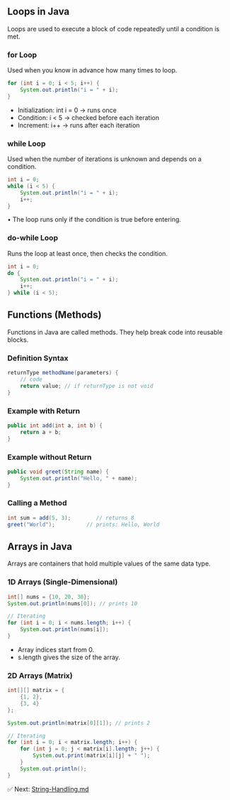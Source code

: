 ## Loops in Java

Loops are used to execute a block of code repeatedly until a condition is met.

### for Loop

Used when you know in advance how many times to loop.

```java
for (int i = 0; i < 5; i++) {
    System.out.println("i = " + i);
}
```
- Initialization: int i = 0 → runs once
- Condition: i < 5 → checked before each iteration
- Increment: i++ → runs after each iteration

### while Loop

Used when the number of iterations is unknown and depends on a condition.

```java
int i = 0;
while (i < 5) {
    System.out.println("i = " + i);
    i++;
}
```
•	The loop runs only if the condition is true before entering.

### do-while Loop

Runs the loop at least once, then checks the condition.

```java
int i = 0;
do {
    System.out.println("i = " + i);
    i++;
} while (i < 5);
```
## Functions (Methods)

Functions in Java are called methods. They help break code into reusable blocks.

### Definition Syntax

```java
returnType methodName(parameters) {
    // code
    return value; // if returnType is not void
}
```
### Example with Return
```java
public int add(int a, int b) {
    return a + b;
}
```
### Example without Return

```java
public void greet(String name) {
    System.out.println("Hello, " + name);
}
```
### Calling a Method
```java
int sum = add(5, 3);        // returns 8
greet("World");          // prints: Hello, World
```

## Arrays in Java

Arrays are containers that hold multiple values of the same data type.

### 1D Arrays (Single-Dimensional)
```java
int[] nums = {10, 20, 30};
System.out.println(nums[0]); // prints 10

// Iterating
for (int i = 0; i < nums.length; i++) {
    System.out.println(nums[i]);
}
```
- Array indices start from 0.
- s.length gives the size of the array.

### 2D Arrays (Matrix)
```java
int[][] matrix = {
    {1, 2},
    {3, 4}
};

System.out.println(matrix[0][1]); // prints 2

// Iterating
for (int i = 0; i < matrix.length; i++) {
    for (int j = 0; j < matrix[i].length; j++) {
        System.out.print(matrix[i][j] + " ");
    }
    System.out.println();
}
```
✅ Next: [String-Handling.md](String-Handling.md) 
